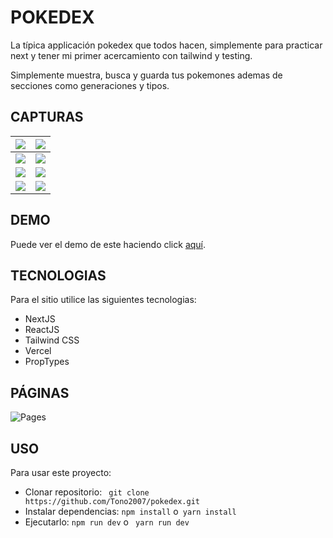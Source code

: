 # **POKEDEX**

La típica applicación pokedex que todos hacen, simplemente para practicar next  y tener mi primer acercamiento con tailwind y testing.

Simplemente muestra, busca y guarda tus pokemones ademas de secciones como generaciones y tipos.

## **CAPTURAS**

| <img src="public/assets/screenshots/screenshot-1.webp" height="auto"/>  | <img src="public/assets/screenshots/screenshot-2.webp" height="auto"/>  |
| ------------- | ------------- |
| <img src="public/assets/screenshots/screenshot-3.webp" />   | <img src="public/assets/screenshots/screenshot-4.webp" />   |
| <img src="public/assets/screenshots/screenshot-5.webp" />   | <img src="public/assets/screenshots/screenshot-6.webp" />   |
| <img src="public/assets/screenshots/screenshot-7.webp" />   | <img src="public/assets/screenshots/screenshot-8.webp" />   |

## **DEMO**

Puede ver el demo de este haciendo click [aquí](https://pokedex-tono2007.vercel.app/).

## **TECNOLOGIAS**

Para el sitio utilice las siguientes tecnologias:

- NextJS
- ReactJS
- Tailwind CSS
- Vercel
- PropTypes

## **PÁGINAS**

![Pages](https://user-images.githubusercontent.com/35477201/204094088-77386bce-6684-4506-9ae2-893d972aead2.png)

## **USO**

Para usar este proyecto:

- Clonar repositorio: ` git clone https://github.com/Tono2007/pokedex.git`
- Instalar dependencias: `npm install` o` yarn install`
- Ejecutarlo: `npm run dev` o ` yarn run dev`
